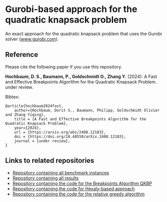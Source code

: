 # Gurobi-based approach for the quadratic knapsack problem
An exact approach for the quadratic knapsack problem that uses the Gurobi solver (www.gurobi.com).

## Reference

Please cite the following paper if you use this repository.

**Hochbaum, D. S., Baumann, P., Goldschmidt O., Zhang Y.** (2024): A Fast and Effective Breakpoints Algorithm for the Quadratic Knapsack Problem. under review.

Bibtex:
```
@article{hochbaum2024fast,
	author={Hochbaum, Dorit S., Baumann, Philipp, Goldschmidt Olivier and Zhang Yiqing},
	title = {A Fast and Effective Breakpoints Algorithm for the Quadratic Knapsack Problem},
	year={2024},
	url = {https://arxiv.org/abs/2408.12183},
	doi = {https://doi.org/10.48550/arXiv.2408.12183},
	journal = {under review},
}
```

## Links to related repositories

- [Repository containing all benchmark instances](https://github.com/phil85/benchmark-instances-for-qkp)
- [Repository containing all results](https://github.com/phil85/results-for-qkp-benchmark-instances)
- [Repository containing the code for the Breakpoints Algorithm QKBP](https://github.com/phil85/breakpoints-algorithm-for-qkp)
- [Repository containing the code for Hexaly-based approach](https://github.com/phil85/hexaly-based-approach-for-qkp)
- [Repository containing the code for the relative greedy algorithm](https://github.com/phil85/greedy-algorithm-for-qkp)
